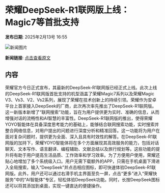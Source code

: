 # 荣耀DeepSeek-R1联网版上线：Magic7等首批支持

**发布日期**: 2025年2月13号 16:55

![新闻图片](https://pic.chinaz.com/thumb/2025/0213/25021304551290487736.jpg)

**新闻链接**: [点击查看原文](https://www.aibase.com/zh/news/15352)

## 内容

荣耀官方今日正式宣布，其最新的DeepSeek-R1联网版已经正式上线。此次上线的DeepSeek-R1联网版首批支持的机型涵盖了荣耀Magic7系列以及荣耀Magic V3、Vs3、V2、Vs2系列，展现了荣耀在技术创新上的持续引领。荣耀作为安卓平台上首家接入DeepSeek的厂商，此次再次率先推出了DeepSeek-R1联网版。这一新版本新增了“联网搜索”功能，旨在为用户提供更为实时、准确的信息，从而增强对话的流畅性和AI智慧的丰富性。DeepSeek-R1联网版的推出，使得荣耀YOYO智能体在具备深度思考能力的基础上，能够结合联网搜索功能，实时搜索并整合网络信息，对用户提出的问题进行深度分析和精准回答。这一功能将为用户在面对复杂问题时，提供更为全面、深入且具有时效性的解答。在DeepSeek-R1联网版的加持下，荣耀YOYO智能体将在多个方面展现其高效服务的能力，包括对话聊天、文本写作、语言翻译、编程辅助、文献总结以及旅行规划等。这些功能的提升将有助于用户提高生活品质、工作效率和学习效率。为了方便用户使用，荣耀还贴心地增加了多个系统级入口。用户无需下载额外的APP，只需在手机桌面下滑进入全局搜索，输入“DeepSeek”并点击相应图标，即可快速体验DeepSeek-R1联网版。此外，用户还可以通过右滑手机主界面至负一屏，点击“更多”进入“荣耀快服务”中的“AI智能体”专区，轻松体验DeepSeek功能。同时，长按DeepSeek图标还可以将其添加到桌面，实现一键直达的便捷操作。

